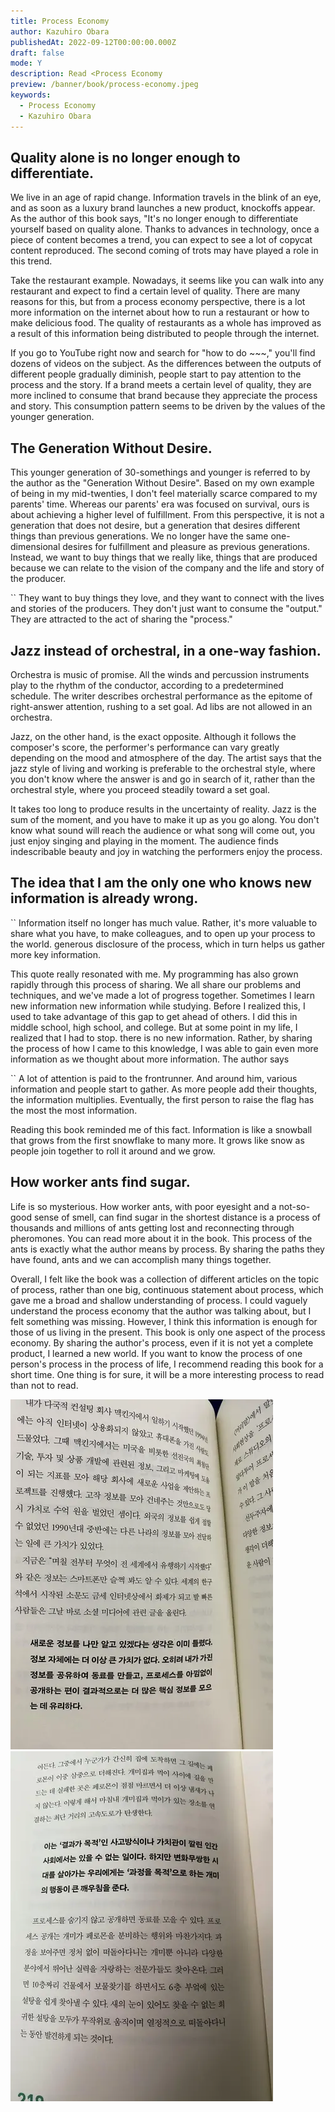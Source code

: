 ```yaml
---
title: Process Economy
author: Kazuhiro Obara
publishedAt: 2022-09-12T00:00:00.000Z
draft: false
mode: Y
description: Read <Process Economy
preview: /banner/book/process-economy.jpeg
keywords:
  - Process Economy
  - Kazuhiro Obara
---
```


## Quality alone is no longer enough to differentiate.

We live in an age of rapid change. Information travels in the blink of an eye, and as soon as a luxury brand launches a new product, knockoffs appear.
As the author of this book says, "It's no longer enough to differentiate yourself based on quality alone.
Thanks to advances in technology, once a piece of content becomes a trend, you can expect to see a lot of copycat content reproduced.
The second coming of trots may have played a role in this trend.

Take the restaurant example. Nowadays, it seems like you can walk into any restaurant and expect to find a certain level of quality. There are many reasons for this, but from a process economy perspective, there is a lot more information on the internet about how to run a restaurant or how to make delicious food.
The quality of restaurants as a whole has improved as a result of this information being distributed to people through the internet.

If you go to YouTube right now and search for "how to do \~\~\~," you'll find dozens of videos on the subject.
As the differences between the outputs of different people gradually diminish, people start to pay attention to the process and the story.
If a brand meets a certain level of quality, they are more inclined to consume that brand because they appreciate the process and story.
This consumption pattern seems to be driven by the values of the younger generation.

## The Generation Without Desire.

This younger generation of 30-somethings and younger is referred to by the author as the "Generation Without Desire".
Based on my own example of being in my mid-twenties, I don't feel materially scarce compared to my parents' time.
Whereas our parents' era was focused on survival, ours is about achieving a higher level of fulfillment.
From this perspective, it is not a generation that does not desire, but a generation that desires different things than previous generations.
We no longer have the same one-dimensional desires for fulfillment and pleasure as previous generations.
Instead, we want to buy things that we really like, things that are produced because we can relate to the vision of the company and the life and story of the producer.

``
  They want to buy things they love, and they want to connect with the lives and stories of the producers.
  They don't just want to consume the "output." They are attracted to the act of sharing the "process."


## Jazz instead of orchestral, in a one-way fashion.

Orchestra is music of promise. All the winds and percussion instruments play to the rhythm of the conductor, according to a predetermined schedule. The writer describes orchestral performance as the epitome of right-answer attention, rushing to a set goal. Ad libs are not allowed in an orchestra.

Jazz, on the other hand, is the exact opposite. Although it follows the composer's score, the performer's performance can vary greatly depending on the mood and atmosphere of the day. The artist says that the jazz style of living and working is preferable to the orchestral style, where you don't know where the answer is and go in search of it, rather than the orchestral style, where you proceed steadily toward a set goal.

It takes too long to produce results in the uncertainty of reality. Jazz is the sum of the moment, and you have to make it up as you go along. You don't know what sound will reach the audience or what song will come out, you just enjoy singing and playing in the moment. The audience finds indescribable beauty and joy in watching the performers enjoy the process.

## The idea that I am the only one who knows new information is already wrong.

``
  Information itself no longer has much value. Rather, it's more valuable to share what you have, to make colleagues, and to open up your process to the world.
  generous disclosure of the process, which in turn helps us gather more key information.

This quote really resonated with me. My programming has also grown rapidly through this process of sharing. We all share our
problems and techniques, and we've made a lot of progress together. Sometimes I learn new information
new information while studying. Before I realized this, I used to take advantage of this gap to get ahead of others.
I did this in middle school, high school, and college. But at some point in my life, I realized that I had to stop. there is no new
information. Rather, by sharing the process of how I came to this knowledge, I was able to gain even more information as we thought about
more information. The author says

``
  A lot of attention is paid to the frontrunner. And around him, various information and people start to gather.
  As more people add their thoughts, the information multiplies. Eventually, the first person to raise the flag has the most
  the most information.

Reading this book reminded me of this fact. Information is like a snowball that grows from the first snowflake to many more.
It grows like snow as people join together to roll it around and we grow.

## How worker ants find sugar.

Life is so mysterious. How worker ants, with poor eyesight and a not-so-good sense of smell, can find sugar in the shortest distance is a process of thousands and millions of ants getting lost and reconnecting through pheromones. You can read more about it in the book. This process of the ants is exactly what the author means by process. By sharing the paths they have found, ants and we can accomplish many things together.

Overall, I felt like the book was a collection of different articles on the topic of process, rather than one big, continuous statement about process, which gave me a broad and shallow understanding of process. I could vaguely understand the process economy that the author was talking about, but I felt something was missing. However, I think this information is enough for those of us living in the present. This book is only one aspect of the process economy. By sharing the author's process, even if it is not yet a complete product, I learned a new world. If you want to know the process of one person's process in the process of life, I recommend reading this book for a short time. One thing is for sure, it will be a more interesting process to read than not to read.

![image](./image.webp) ![image2](./image2.webp)
